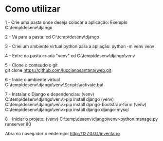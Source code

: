 # Como utilizar

1 -  Crie uma pasta onde deseja colocar a aplicação:
     Exemplo C:\temp\desenv\django

2 - Vá para a pasta:
    cd C:\temp\desenv\django

3 - Criei um ambiente virtual python para a apliação:
    python -m venv venv

4 - Entre na pasta criada "venv"
    cd C:\temp\desenv\django\venv

5 - Clone o conteudo o git  
    git clone https://github.com/luccianosantana/web.git

6 - Inicie o ambiente virtual
    C:\temp\desenv\django\venv\Scripts\activate.bat

7 - Instalar o Django e dependencias:
    (venv) C:\temp\desenv\django\venv>pip install django
    (venv) C:\temp\desenv\django\venv>pip install django-bootstrap-form 
    (venv) C:\temp\desenv\django\venv>pip install django django-mysql

8 - Iniciar o projeto:
    (venv) C:\temp\desenv\django\venv>python manage.py runserver 80


Abra no navegador o endereço:  http://127.0.0.1/inventario    




